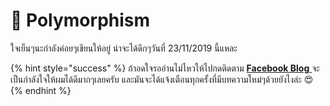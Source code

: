 # 💖 Polymorphism

ใจเย็นๆนะกำลังค่อยๆเขียนให้อยู่ น่าจะได้ดึกๆวันที่ 23/11/2019 นี้แหละ

{% hint style="success" %}
ถ้าอดใจรออ่านไม่ไหวให้ไปกดติดตาม [**Facebook Blog** ](https://www.facebook.com/mr.saladpuk)จะเป็นกำลังใจให้ผมได้ดีมากๆเลยครับ และมันจะได้แจ้งเตือนทุกครั้งที่มีบทความใหม่ๆด้วยยังไงล่ะ 😍
{% endhint %}

